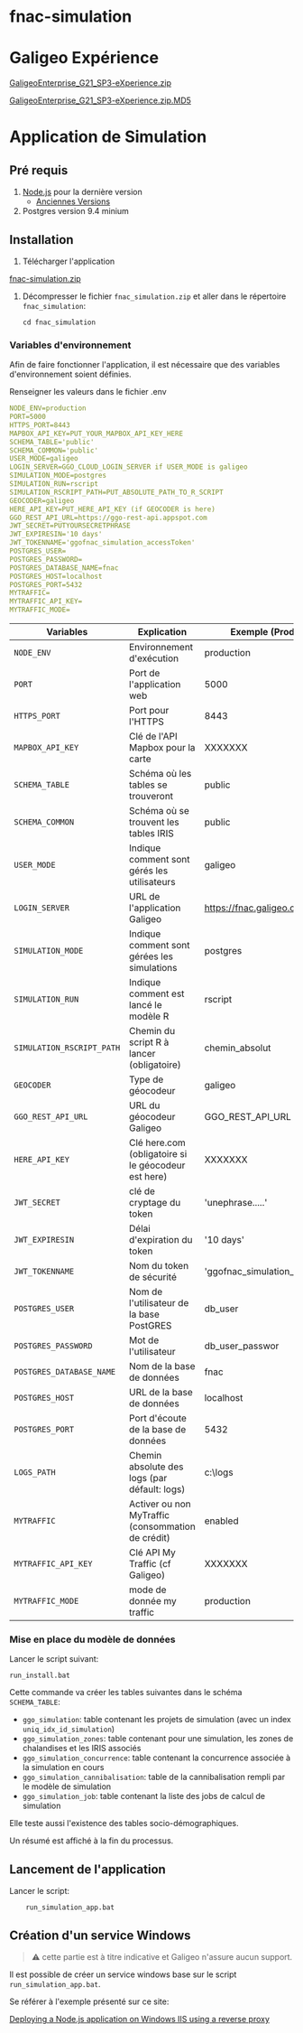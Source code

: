 # fnac-simulation

# Galigeo Expérience

[GaligeoEnterprise_G21_SP3-eXperience.zip](http://download.galigeo.com/Fnac/GaligeoEnterprise_G21_SP3-eXperience.zip)

[GaligeoEnterprise_G21_SP3-eXperience.zip.MD5](http://download.galigeo.com/Fnac/GaligeoEnterprise_G21_SP3-eXperience.zip.MD5)

# Application de Simulation
## Pré requis

1.  [Node.js](https://nodejs.org/en/) pour la dernière version
    - [Anciennes Versions](https://nodejs.org/en/download/releases/)
1.  Postgres version 9.4 minium

## Installation

1.  Télécharger l'application

[fnac-simulation.zip](https://github.com/rtaggo/fnac_simulation-livrable/raw/main/fnac_simulation.zip)

1.  Décompresser le fichier `fnac_simulation.zip` et aller dans le répertoire `fnac_simulation`:

        cd fnac_simulation

### Variables d'environnement

Afin de faire fonctionner l'application, il est nécessaire que des variables d'environnement soient définies.

Renseigner les valeurs dans le fichier .env

```yaml
NODE_ENV=production
PORT=5000
HTTPS_PORT=8443
MAPBOX_API_KEY=PUT_YOUR_MAPBOX_API_KEY_HERE
SCHEMA_TABLE='public'
SCHEMA_COMMON='public'
USER_MODE=galigeo
LOGIN_SERVER=GGO_CLOUD_LOGIN_SERVER if USER_MODE is galigeo
SIMULATION_MODE=postgres
SIMULATION_RUN=rscript
SIMULATION_RSCRIPT_PATH=PUT_ABSOLUTE_PATH_TO_R_SCRIPT
GEOCODER=galigeo
HERE_API_KEY=PUT_HERE_API_KEY (if GEOCODER is here)
GGO_REST_API_URL=https://ggo-rest-api.appspot.com
JWT_SECRET=PUTYOURSECRETPHRASE
JWT_EXPIRESIN='10 days'
JWT_TOKENNAME='ggofnac_simulation_accessToken'
POSTGRES_USER=
POSTGRES_PASSWORD=
POSTGRES_DATABASE_NAME=fnac
POSTGRES_HOST=localhost
POSTGRES_PORT=5432
MYTRAFFIC=
MYTRAFFIC_API_KEY=
MYTRAFFIC_MODE=
```

| Variables                 | Explication                                         | Exemple (Production)             |
| ------------------------- | --------------------------------------------------- | -------------------------------- |
| `NODE_ENV`                | Environnement d'exécution                           | production                       |
| `PORT`                    | Port de l'application web                           | 5000                             |
| `HTTPS_PORT`              | Port pour l'HTTPS                                   | 8443                             |
| `MAPBOX_API_KEY`          | Clé de l'API Mapbox pour la carte                   | XXXXXXX                          |
| `SCHEMA_TABLE`            | Schéma où les tables se trouveront                  | public                           |
| `SCHEMA_COMMON`           | Schéma où se trouvent les tables IRIS               | public                           |
| `USER_MODE`               | Indique comment sont gérés les utilisateurs         | galigeo                          |
| `LOGIN_SERVER`            | URL de l'application Galigeo                        | https://fnac.galigeo.com         |
| `SIMULATION_MODE`         | Indique comment sont gérées les simulations         | postgres                         |
| `SIMULATION_RUN`          | Indique comment est lancé le modèle R               | rscript                          |
| `SIMULATION_RSCRIPT_PATH` | Chemin du script R à lancer (obligatoire)           | chemin_absolut                   |
| `GEOCODER`                | Type de géocodeur                                   | galigeo                          |
| `GGO_REST_API_URL`        | URL du géocodeur Galigeo                            | GGO_REST_API_URL                 |
| `HERE_API_KEY`            | Clé here.com (obligatoire si le géocodeur est here) | XXXXXXX                          |
| `JWT_SECRET`              | clé de cryptage du token                            | 'unephrase.....'                 |
| `JWT_EXPIRESIN`           | Délai d'expiration du token                         | '10 days'                        |
| `JWT_TOKENNAME`           | Nom du token de sécurité                            | 'ggofnac_simulation_accessToken' |
| `POSTGRES_USER`           | Nom de l'utilisateur de la base PostGRES            | db_user                          |
| `POSTGRES_PASSWORD`       | Mot de l'utilisateur                                | db_user_passwor                  |
| `POSTGRES_DATABASE_NAME`  | Nom de la base de données                           | fnac                             |
| `POSTGRES_HOST`           | URL de la base de données                           | localhost                        |
| `POSTGRES_PORT`           | Port d'écoute de la base de données                 | 5432                             |
| `LOGS_PATH`               | Chemin absolute des logs (par défault: logs)        | c:\logs                          |
| `MYTRAFFIC`               | Activer ou non MyTraffic (consommation de crédit)   | enabled                          |
| `MYTRAFFIC_API_KEY`       | Clé API My Traffic (cf Galigeo)                     | XXXXXXX                          |
| `MYTRAFFIC_MODE`          | mode de donnée my traffic                           | production                       |

### Mise en place du modèle de données

Lancer le script suivant:

    run_install.bat

Cette commande va créer les tables suivantes dans le schéma `SCHEMA_TABLE`:

- `ggo_simulation`: table contenant les projets de simulation (avec un index `uniq_idx_id_simulation`)
- `ggo_simulation_zones`: table contenant pour une simulation, les zones de chalandises et les IRIS associés
- `ggo_simulation_concurrence`: table contenant la concurrence associée à la simulation en cours
- `ggo_simulation_cannibalisation`: table de la cannibalisation rempli par le modèle de simulation
- `ggo_simulation_job`: table contenant la liste des jobs de calcul de simulation

Elle teste aussi l'existence des tables socio-démographiques.

Un résumé est affiché à la fin du processus.

## Lancement de l'application

Lancer le script:

        run_simulation_app.bat

## Création d'un service Windows

> :warning: cette partie est à titre indicative et Galigeo n'assure aucun support.

Il est possible de créer un service windows base sur le script `run_simulation_app.bat`.

Se référer à l'exemple présenté sur ce site:

[Deploying a Node.js application on Windows IIS using a reverse proxy](https://alex.domenici.net/archive/deploying-a-node-js-application-on-windows-iis-using-a-reverse-proxy)

